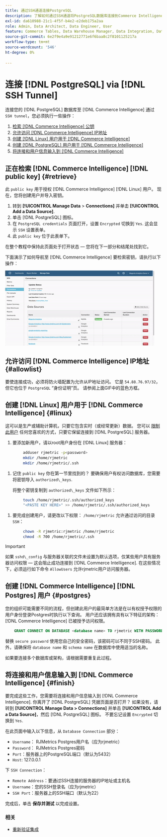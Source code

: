 ```yaml
---
title: 通过SSH通道连接PostgreSQL
description: 了解如何通过SSH通道将PostgreSQL数据库连接到Commerce Intelligence。
exl-id: da610988-21c1-4f5f-b4e2-e2deb175a2aa
role: Admin, Data Architect, Data Engineer, User
feature: Commerce Tables, Data Warehouse Manager, Data Integration, Data Import/Export, SQL Report Builder
source-git-commit: 6e2f9e4a9e91212771e6f6baa8c2f8101125217a
workflow-type: tm+mt
source-wordcount: '546'
ht-degree: 0%

---
```


# 连接 [!DNL PostgreSQL] via [!DNL SSH Tunnel]

连接您的 [!DNL PostgreSQL] 数据库至 [!DNL Commerce Intelligence] 通过 `SSH tunnel`，您必须执行一些操作：

1. [检索 [!DNL Commerce Intelligence] 公钥](#retrieve)
1. [允许访问 [!DNL Commerce Intelligence] IP地址](#allowlist)
1. [创建 [!DNL Linux] 用户用于 [!DNL Commerce Intelligence]](#linux)
1. [创建 [!DNL PostgreSQL] 用户用于 [!DNL Commerce Intelligence]](#postgres)
1. [将连接和用户信息输入到 [!DNL Commerce Intelligence]](#finish)

## 正在检索 [!DNL Commerce Intelligence] [!DNL public key] {#retrieve}

此 `public key` 用于授权 [!DNL Commerce Intelligence] [!DNL Linux] 用户。 现在，您将创建用户并导入密钥。

1. 转到 **[!UICONTROL Manage Data** > **Connections]** 并单击 **[!UICONTROL Add a Data Source]**.
1. 单击 [!DNL PostgreSQL] 图标。
1. 在 `PostgreSQL credentials` 页面打开，设置 `Encrypted` 切换到 `Yes`. 这会显示 `SSH` 设置表单。
1. 此 `public key` 位于此表单下。

在整个教程中保持此页面处于打开状态 — 您将在下一部分和结尾处找到它。

下面演示了如何导航至 [!DNL Commerce Intelligence] 要检索密钥，请执行以下操作：

![检索RJMetrics公钥](../../../assets/get-mbi-public-key.gif)

## 允许访问 [!DNL Commerce Intelligence] IP地址 {#allowlist}

要使连接成功，必须将防火墙配置为允许从IP地址访问。 它是 `54.88.76.97/32`，但它也位于 `PostgreSQL` “身份证明”页。 请参阅上面GIF中的蓝色方框。

## 创建 [!DNL Linux] 用户用于 [!DNL Commerce Intelligence] {#linux}

这可以是生产或辅助计算机，只要它包含实时（或经常更新）数据。 您可以 [限制此用户](../../../administrator/account-management/restrict-db-access.md) 任何您喜欢的方式，只要它保留连接到 [!DNL PostgreSQL] 服务器。

1. 要添加新用户，请以root用户身份在 [!DNL Linux] 服务器：

```bash
        adduser rjmetric -p<password>
        mkdir /home/rjmetric
        mkdir /home/rjmetric/.ssh
```

1. 记住 `public key` 你在第一节里找到的？ 要确保用户有权访问数据库，您需要将密钥导入 `authorized\_keys`.

   将整个密钥复制到 `authorized\_keys` 文件如下所示：

```bash
        touch /home/rjmetric/.ssh/authorized_keys
        "<PASTE KEY HERE>" >> /home/rjmetric/.ssh/authorized_keys
```

1. 要完成创建用户，请更改以下权限： `/home/rjmetric` 允许通过访问的目录 `SSH`：

```bash
        chown -R rjmetric:rjmetric /home/rjmetric
        chmod -R 700 /home/rjmetric/.ssh
```

>[!IMPORTANT]
>
>如果 `sshd\_config` 与服务器关联的文件未设置为默认选项，仅某些用户具有服务器访问权限 — 这会阻止成功连接到 [!DNL Commerce Intelligence]. 在这些情况下，必须运行如下命令 `AllowUsers` 允许rjmetric用户访问服务器。

## 创建 [!DNL Commerce Intelligence] [!DNL Postgres] 用户 {#postgres}

您的组织可能需要不同的流程，但创建此用户的最简单方法是在以有权授予权限的用户身份登录Postgres时执行以下查询。 用户还应该拥有具有以下特征的架构： [!DNL Commerce Intelligence] 已被授予访问权限。

```sql
    GRANT CONNECT ON DATABASE <database name> TO rjmetric WITH PASSWORD <secure password>;GRANT USAGE ON SCHEMA <schema name> TO rjmetric;GRANT SELECT ON ALL TABLES IN SCHEMA <schema name> TO rjmetric;ALTER DEFAULT PRIVILEGES IN SCHEMA <schema name> GRANT SELECT ON TABLES TO rjmetric;
```

替换 `secure password` 使用您自己的安全密码，该密码可以不同于SSH密码。 此外，请确保将 `database name` 和 `schema name` 在数据库中使用适当的名称。

如果要连接多个数据库或架构，请根据需要重复此过程。

## 将连接和用户信息输入到 [!DNL Commerce Intelligence] {#finish}

要完成这些工作，您需要将连接和用户信息输入到 [!DNL Commerce Intelligence]. 你离开了 [!DNL PostgreSQL] 凭据页面是否打开？ 如果没有，请转到 **[!UICONTROL Manage Data > Connections]** 并单击 **[!UICONTROL Add a Data Source]**，然后 [!DNL PostgreSQL] 图标。 不要忘记设置 `Encrypted` 切换到 `Yes`.

在此页面中输入以下信息，从 `Database Connection` 部分：

* `Username`： RJMetrics Postgres用户名（应为rjmetric）
* `Password`： RJMetrics Postgres密码
* `Port`：服务器上的PostgreSQL端口（默认为5432）
* `Host`: 127.0.0.1

下 `SSH Connection`：

* `Remote Address`：要通过SSH连接的服务器的IP地址或主机名
* `Username`：您的SSH登录名（应为rjmetric）
* `SSH Port`：服务器上的SSH端口（默认为22）

完成后，单击 **保存并测试** 以完成设置。

### 相关

* [重新验证集成](https://experienceleague.adobe.com/docs/commerce-knowledge-base/kb/how-to/mbi-reauthenticating-integrations.html)
